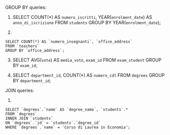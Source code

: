 GROUP BY queries:

1.
    SELECT COUNT(*) AS `numero_iscritti`, YEAR(`enrolment_date`) AS `anno_di_iscrizione`
    FROM `students`
    GROUP BY YEAR(`enrolment_date`);

2.

    SELECT COUNT(*) AS `numero_insegnanti`, `office_address`
    FROM `teachers`
    GROUP BY `office_address`;

3.
    SELECT AVG(`vote`) AS `media_voto`, `exam_id`
    FROM `exam_student`
    GROUP BY `exam_id`;

4.
    SELECT `department_id`, COUNT(*) AS `numero_cdl`
    FROM `degrees`
    GROUP BY `department_id`;

JOIN queries:

1.

    SELECT `degrees`.`name` AS `degree_name`, `students`.*
    FROM `degrees`
    INNER JOIN `students`
    ON `degrees`.`id` = `students`.`degree_id`
    WHERE `degrees`.`name` = 'Corso di Laurea in Economia';